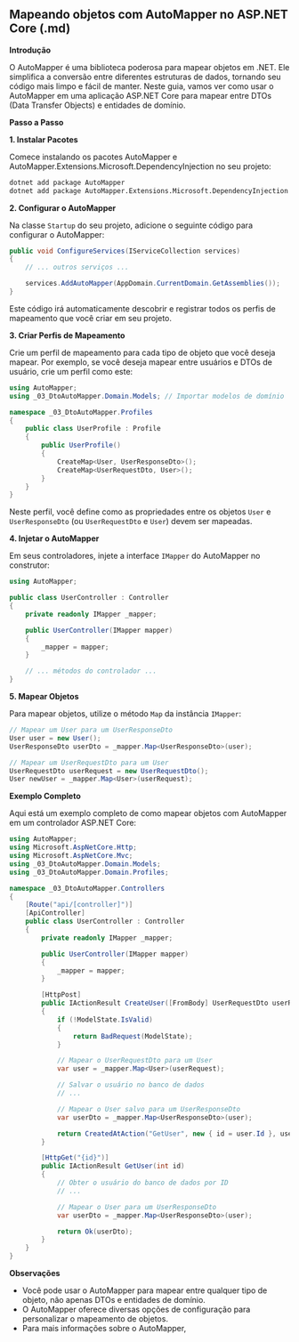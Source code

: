 ## Mapeando objetos com AutoMapper no ASP.NET Core (.md)

**Introdução**

O AutoMapper é uma biblioteca poderosa para mapear objetos em .NET. Ele simplifica a conversão entre diferentes estruturas de dados, tornando seu código mais limpo e fácil de manter. Neste guia, vamos ver como usar o AutoMapper em uma aplicação ASP.NET Core para mapear entre DTOs (Data Transfer Objects) e entidades de domínio.

**Passo a Passo**

**1. Instalar Pacotes**

Comece instalando os pacotes AutoMapper e AutoMapper.Extensions.Microsoft.DependencyInjection no seu projeto:

```bash
dotnet add package AutoMapper
dotnet add package AutoMapper.Extensions.Microsoft.DependencyInjection
```

**2. Configurar o AutoMapper**

Na classe `Startup` do seu projeto, adicione o seguinte código para configurar o AutoMapper:

```csharp
public void ConfigureServices(IServiceCollection services)
{
    // ... outros serviços ...

    services.AddAutoMapper(AppDomain.CurrentDomain.GetAssemblies());
}
```

Este código irá automaticamente descobrir e registrar todos os perfis de mapeamento que você criar em seu projeto.

**3. Criar Perfis de Mapeamento**

Crie um perfil de mapeamento para cada tipo de objeto que você deseja mapear. Por exemplo, se você deseja mapear entre usuários e DTOs de usuário, crie um perfil como este:

```csharp
using AutoMapper;
using _03_DtoAutoMapper.Domain.Models; // Importar modelos de domínio

namespace _03_DtoAutoMapper.Profiles
{
    public class UserProfile : Profile
    {
        public UserProfile()
        {
            CreateMap<User, UserResponseDto>();
            CreateMap<UserRequestDto, User>();
        }
    }
}
```

Neste perfil, você define como as propriedades entre os objetos `User` e `UserResponseDto` (ou `UserRequestDto` e `User`) devem ser mapeadas.

**4. Injetar o AutoMapper**

Em seus controladores, injete a interface `IMapper` do AutoMapper no construtor:

```csharp
using AutoMapper;

public class UserController : Controller
{
    private readonly IMapper _mapper;

    public UserController(IMapper mapper)
    {
        _mapper = mapper;
    }

    // ... métodos do controlador ...
}
```

**5. Mapear Objetos**

Para mapear objetos, utilize o método `Map` da instância `IMapper`:

```csharp
// Mapear um User para um UserResponseDto
User user = new User();
UserResponseDto userDto = _mapper.Map<UserResponseDto>(user);

// Mapear um UserRequestDto para um User
UserRequestDto userRequest = new UserRequestDto();
User newUser = _mapper.Map<User>(userRequest);
```

**Exemplo Completo**

Aqui está um exemplo completo de como mapear objetos com AutoMapper em um controlador ASP.NET Core:

```csharp
using AutoMapper;
using Microsoft.AspNetCore.Http;
using Microsoft.AspNetCore.Mvc;
using _03_DtoAutoMapper.Domain.Models;
using _03_DtoAutoMapper.Domain.Profiles;

namespace _03_DtoAutoMapper.Controllers
{
    [Route("api/[controller]")]
    [ApiController]
    public class UserController : Controller
    {
        private readonly IMapper _mapper;

        public UserController(IMapper mapper)
        {
            _mapper = mapper;
        }

        [HttpPost]
        public IActionResult CreateUser([FromBody] UserRequestDto userRequest)
        {
            if (!ModelState.IsValid)
            {
                return BadRequest(ModelState);
            }

            // Mapear o UserRequestDto para um User
            var user = _mapper.Map<User>(userRequest);

            // Salvar o usuário no banco de dados
            // ...

            // Mapear o User salvo para um UserResponseDto
            var userDto = _mapper.Map<UserResponseDto>(user);

            return CreatedAtAction("GetUser", new { id = user.Id }, userDto);
        }

        [HttpGet("{id}")]
        public IActionResult GetUser(int id)
        {
            // Obter o usuário do banco de dados por ID
            // ...

            // Mapear o User para um UserResponseDto
            var userDto = _mapper.Map<UserResponseDto>(user);

            return Ok(userDto);
        }
    }
}
```

**Observações**

* Você pode usar o AutoMapper para mapear entre qualquer tipo de objeto, não apenas DTOs e entidades de domínio.
* O AutoMapper oferece diversas opções de configuração para personalizar o mapeamento de objetos.
* Para mais informações sobre o AutoMapper,